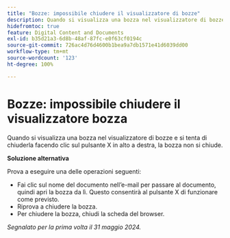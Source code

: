 ```yaml
---
title: "Bozze: impossibile chiudere il visualizzatore di bozze"
description: Quando si visualizza una bozza nel visualizzatore di bozze e si tenta di chiuderla facendo clic sul pulsante X in alto a destra, la bozza non si chiude. È disponibile una soluzione alternativa.
hidefromtoc: true
feature: Digital Content and Documents
exl-id: b35d21a3-6d8b-48af-87fc-e0f63cf0194c
source-git-commit: 726ac4d76d4600b1bea9a7db1571e41d6039dd00
workflow-type: tm+mt
source-wordcount: '123'
ht-degree: 100%

---
```


# Bozze: impossibile chiudere il visualizzatore bozza

<!--
>[!NOTE]
>
>This issue was fixed on June 20, 2024.
-->

Quando si visualizza una bozza nel visualizzatore di bozze e si tenta di chiuderla facendo clic sul pulsante X in alto a destra, la bozza non si chiude.

**Soluzione alternativa**

Prova a eseguire una delle operazioni seguenti:

* Fai clic sul nome del documento nell’e-mail per passare al documento, quindi apri la bozza da lì. Questo consentirà al pulsante X di funzionare come previsto.
* Riprova a chiudere la bozza.
* Per chiudere la bozza, chiudi la scheda del browser.

_Segnalato per la prima volta il 31 maggio 2024._

